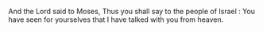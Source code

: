 And the Lord said to Moses, Thus you shall say to the people of Israel : You have seen for yourselves that I have talked with you from heaven.
